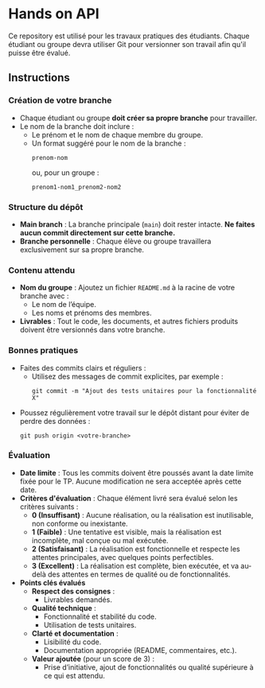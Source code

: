 # Hands on API
Ce repository est utilisé pour les travaux pratiques des étudiants. Chaque étudiant ou groupe devra utiliser Git pour versionner son travail afin qu'il puisse être évalué.  

## Instructions  

### Création de votre branche  
- Chaque étudiant ou groupe **doit créer sa propre branche** pour travailler.  
- Le nom de la branche doit inclure :  
  - Le prénom et le nom de chaque membre du groupe.  
  - Un format suggéré pour le nom de la branche :  
    ```
    prenom-nom
    ```
    ou, pour un groupe :  
    ```
    prenom1-nom1_prenom2-nom2

### Structure du dépôt  
- **Main branch** : La branche principale (`main`) doit rester intacte. **Ne faites aucun commit directement sur cette branche.**  
- **Branche personnelle** : Chaque élève ou groupe travaillera exclusivement sur sa propre branche.

### Contenu attendu  
- **Nom du groupe** : Ajoutez un fichier `README.md` à la racine de votre branche avec :  
  - Le nom de l’équipe.  
  - Les noms et prénoms des membres.  
- **Livrables** : Tout le code, les documents, et autres fichiers produits doivent être versionnés dans votre branche.

### Bonnes pratiques  
- Faites des commits clairs et réguliers :  
  - Utilisez des messages de commit explicites, par exemple :  
    ```
    git commit -m "Ajout des tests unitaires pour la fonctionnalité X"
    ```  
- Poussez régulièrement votre travail sur le dépôt distant pour éviter de perdre des données :  
    ```
    git push origin <votre-branche>
    ```  

### Évaluation  
- **Date limite** : Tous les commits doivent être poussés avant la date limite fixée pour le TP. Aucune modification ne sera acceptée après cette date.  
- **Critères d'évaluation** : Chaque élément livré sera évalué selon les critères suivants :  
  - **0 (Insuffisant)** : Aucune réalisation, ou la réalisation est inutilisable, non conforme ou inexistante.  
  - **1 (Faible)** : Une tentative est visible, mais la réalisation est incomplète, mal conçue ou mal exécutée.  
  - **2 (Satisfaisant)** : La réalisation est fonctionnelle et respecte les attentes principales, avec quelques points perfectibles.  
  - **3 (Excellent)** : La réalisation est complète, bien exécutée, et va au-delà des attentes en termes de qualité ou de fonctionnalités.  
- **Points clés évalués** 
  - **Respect des consignes** :  
     - Livrables demandés.  
  - **Qualité technique** :  
     - Fonctionnalité et stabilité du code.  
     - Utilisation de tests unitaires.  
  - **Clarté et documentation** :  
     - Lisibilité du code.  
     - Documentation appropriée (README, commentaires, etc.).  
  - **Valeur ajoutée** (pour un score de 3) :  
     - Prise d’initiative, ajout de fonctionnalités ou qualité supérieure à ce qui est attendu.  
